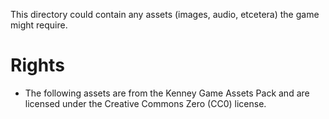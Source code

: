 This directory could contain any assets (images, audio, etcetera) the game might require.

# Rights
- The following assets are from the Kenney Game Assets Pack and are licensed under the Creative Commons Zero (CC0) license.
